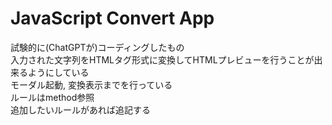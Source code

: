 # JavaScript Convert App
試験的に(ChatGPTが)コーディングしたもの  
入力された文字列をHTMLタグ形式に変換してHTMLプレビューを行うことが出来るようにしている  
モーダル起動, 変換表示までを行っている  
ルールはmethod参照  
追加したいルールがあれば追記する  
